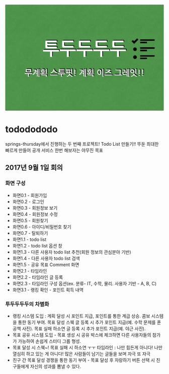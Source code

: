 ![intro image](/images/full_intro.png)

# tododododo
springs-thursday에서 진행하는 두 번째 프로젝트! Todo List 만들기!! 뚜둔
최대한 빠르게 만들어 공개 서비스 한번 해보자는 야무진 목표

## 2017년 9월 1일 회의

### 화면 구성

- 화면0.1 - 회원가입
- 화면0.2 - 로그인
- 화면0.3 - 회원정보 보기
- 화면0.4 - 회원정보 수정
- 화면0.5 - 회원찾기
- 화면0.6 - 아이디/비밀번호 찾기
- 화면0.7 - 탈퇴하기
- 화면1.1 - todo list
- 화면1.2 - todo list 옵션 창
- 화면1.3 - 다른 사용자 todo list 추천(회원 정보의 관심분야 기반)
- 화면1.4 - 다른 사용자 todo list 검색
- 화면1.5 - 공유 목표 Comment 화면
- 화면2.1 - 타임라인
- 화면2.2 - 타임라인 글 등록
- 화면2.3 - 타임라인 구성 옵션(ex. 분류- IT, 수학, 물리. 사용자 기반 - A, B, C)
- 화면3.1 - 랭킹 확인 - 포인트 획득 내역

### 투두두두두의 차별화

- 랭킹 시스템 도입 : 계획 달성 시 포인트 지급, 포인트를 통한 계급 상승. 콤보 시스템을 통한 동기 부여. 목표 달성 스웩 글 등록 시 추가 포인트 지급(예. 수학 문제를 푼 공책 사진). 목표 실패 하소연 글 등록 시 추가 포인트 지급(예. 야근 사진).
- 목표 공유 시스템 도입 - 목표 생성 시 공유 박스에 체크하면 다른 사용자들의 참가가 가능하여 손쉽게 스터디 그룹 형성.
- 목표 달성 시 스웩~! 목표 실패 시 하소연 ㅜㅜ 타임라인 : 나만 힘든게 아니다! 나만 열심히 하고 있는 게 아니다! 많은 사람들이 남기는 글들을 보며 자극 또 자극
- 친구 간 목표 달성 경쟁을 통한 동기 부여 - 목표 달성 후 자랑하기 버튼 선택 시 친구들에게 자신의 성과를 뽐낼 수 있다.
